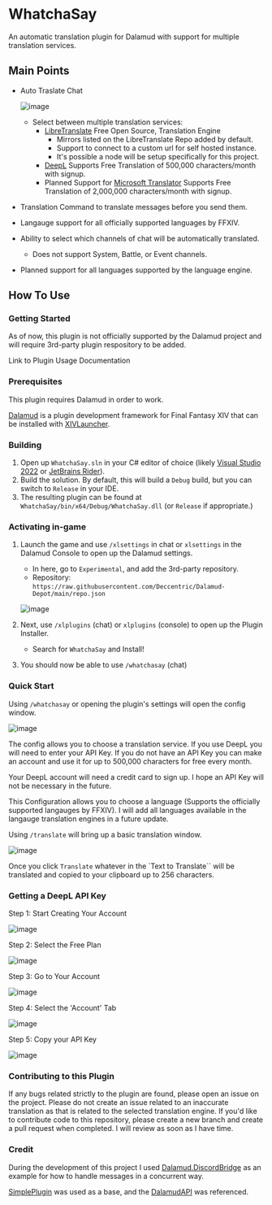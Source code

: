 # WhatchaSay

An automatic translation plugin for Dalamud with support for multiple translation services.

## Main Points

* Auto Traslate Chat
  
  ![image](https://github.com/Deccentric/WhatchaSay/blob/master/Images/chaten2jp.png?raw=true)
  * Select between multiple translation services:
    * [LibreTranslate] Free Open Source, Translation Engine
      * Mirrors listed on the LibreTranslate Repo added by default.
      * Support to connect to a custom url for self hosted instance.
      * It's possible a node will be setup specifically for this project.
    * [DeepL] Supports Free Translation of 500,000 characters/month with signup.
    * Planned Support for [Microsoft Translator][Microsoft-Translator] Supports Free Translation of 2,000,000 characters/month with signup.
* Translation Command to translate messages before you send them.
* Langauge support for all officially supported languages by FFXIV.
* Ability to select which channels of chat will be automatically translated.
  * Does not support System, Battle, or Event channels.
* Planned support for all languages supported by the language engine.
  
[LibreTranslate]: https://github.com/LibreTranslate/LibreTranslate
[DeepL]: https://deepl.com/translator
[Microsoft-Translator]: https://www.microsoft.com/translator/personal/
## How To Use

### Getting Started

As of now, this plugin is not officially supported by the Dalamud project and will require 3rd-party plugin respository to be added.

Link to Plugin Usage Documentation

### Prerequisites

This plugin requires Dalamud in order to work.

[Dalamud] is a plugin development framework for Final Fantasy XIV that can be installed with [XIVLauncher].

[Dalamud]: https://github.com/goatcorp/Dalamud
[XIVLauncher]: https://goatcorp.github.io/

### Building

1. Open up `WhatchaSay.sln` in your C# editor of choice (likely [Visual Studio 2022](https://visualstudio.microsoft.com) or [JetBrains Rider](https://www.jetbrains.com/rider/)).
2. Build the solution. By default, this will build a `Debug` build, but you can switch to `Release` in your IDE.
3. The resulting plugin can be found at `WhatchaSay/bin/x64/Debug/WhatchaSay.dll` (or `Release` if appropriate.)

### Activating in-game

1. Launch the game and use `/xlsettings` in chat or `xlsettings` in the Dalamud Console to open up the Dalamud settings.
    * In here, go to `Experimental`, and add the 3rd-party repository.
    * Repository: `https://raw.githubusercontent.com/Deccentric/Dalamud-Depot/main/repo.json`
    
    ![image](https://github.com/Deccentric/WhatchaSay/blob/master/Images/add_repo.png?raw=true)
2. Next, use `/xlplugins` (chat) or `xlplugins` (console) to open up the Plugin Installer.
    * Search for `WhatchaSay` and Install!
3. You should now be able to use `/whatchasay` (chat)

### Quick Start
Using `/whatchasay` or opening the plugin's settings will open the config window.

![image](https://github.com/Deccentric/WhatchaSay/blob/master/Images/config.png?raw=true)

The config allows you to choose a translation service. If you use DeepL you will need to enter your API Key. If you do not have an API Key you can make an account and use it
for up to 500,000 characters for free every month.

Your DeepL account will need a credit card to sign up. I hope an API Key will not be necessary in the future.

This Configuration allows you to choose a language (Supports the officially supported langauges by FFXIV).
I will add all languages available in the langauge translation engines in a future update.

Using `/translate` will bring up a basic translation window.

![image](https://github.com/Deccentric/WhatchaSay/blob/master/Images/translate.png?raw=true)

Once you click `Translate` whatever in the `Text to Translate`` will be translated and copied to your clipboard up to 256 characters.

### Getting a DeepL API Key
Step 1: Start Creating Your Account

![image](https://github.com/Deccentric/WhatchaSay/blob/master/Images/deepl1.jpg?raw=true)

Step 2: Select the Free Plan

![image](https://github.com/Deccentric/WhatchaSay/blob/master/Images/deepl2.jpg?raw=true)

Step 3: Go to Your Account

![image](https://github.com/Deccentric/WhatchaSay/blob/master/Images/deepl3.jpg?raw=true)

Step 4: Select the 'Account' Tab

![image](https://github.com/Deccentric/WhatchaSay/blob/master/Images/deepl4.jpg?raw=true)

Step 5: Copy your API Key

![image](https://github.com/Deccentric/WhatchaSay/blob/master/Images/deepl5.jpg?raw=true)

### Contributing to this Plugin
If any bugs related strictly to the plugin are found, please open an issue on the project. Please do not create an issue related to an inaccurate translation as that is related to the selected translation engine. If you'd like to contribute code to this repository, please create a new branch and create a pull request when completed. I will review as soon as I have time.

### Credit
During the development of this project I used [Dalamud.DiscordBridge][DalamudLink] as an example for how to handle messages in a concurrent way.

[SimplePlugin] was used as a base, and the [DalamudAPI] was referenced.

[DalamudLink]: https://github.com/goaaats/Dalamud.DiscordBridge
[SimplePlugin]: https://github.com/goatcorp/SamplePlugin
[DalamudAPI]: https://goatcorp.github.io/Dalamud/api/index.html
